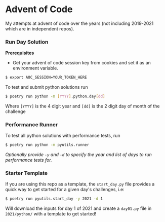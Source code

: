 # Advent of Code

My attempts at advent of code over the years (not including 2019-2021 which are in independent repos).

### Run Day Solution

**Prerequisites**

-   Get your advent of code session key from cookies and set it as an environment variable.

```bash
$ export AOC_SESSION=YOUR_TOKEN_HERE
```

To test and submit python solutions run

```bash
$ poetry run python -m [YYYY].python.day[dd]
```

Where `[YYYY]` is the 4 digit year and `[dd]` is the 2 digit day of month of the challenge

### Performance Runner

To test all python solutions with performance tests, run

```bash
$ poetry run python -m pyutils.runner
```

_Optionally provide `-y` and `-d` to specify the year and list of days to run performance tests for._

### Starter Template

If you are using this repo as a template, the `start_day.py` file provides a quick way to get started for a given day's challenges, i.e:

```bash
$ poetry run pyutils.start_day -y 2021 -d 1
```

Will download the inputs for day 1 of 2021 and create a `day01.py` file in `2021/python/` with a template to get started!
